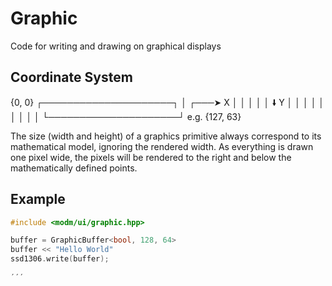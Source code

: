 # Graphic

Code for writing and drawing on graphical displays

## Coordinate System

{0, 0}
   ┌─────────────────────┐
   │ ┌───➤ X             │
   │ │                   │
   │ 🠛 Y                 │
   │                     │
   │                     │
   │                     │
   │                     │
   └─────────────────────┘
               e.g. {127, 63}

The size (width and height) of a graphics primitive always correspond
to its mathematical model, ignoring the rendered width. As everything
is drawn one pixel wide, the pixels will be rendered to the right and
below the mathematically defined points.

## Example

```cpp
#include <modm/ui/graphic.hpp>

buffer = GraphicBuffer<bool, 128, 64>
buffer << "Hello World"
ssd1306.write(buffer);

′′′